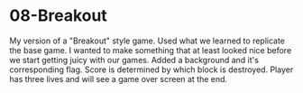 # 08-Breakout
My version of a "Breakout" style game. Used what we learned to replicate the base game. I wanted to make something that at least looked nice before we start getting juicy with our games. Added a background and it's corresponding flag. Score is determined by which block is destroyed. Player has three lives and will see a game over screen at the end.

